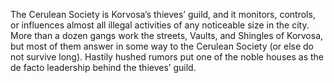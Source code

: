 The Cerulean Society is Korvosa’s thieves’ guild, and it monitors, controls, or influences almost all illegal activities of any noticeable size in the city. More than a dozen gangs work the streets, Vaults, and Shingles of Korvosa, but most of them answer in some way to the Cerulean Society (or else do not survive long). Hastily hushed rumors put one of the noble houses as the de facto leadership behind the thieves’ guild.